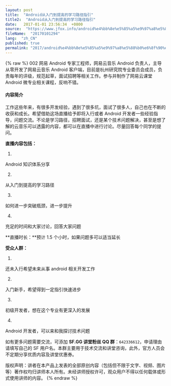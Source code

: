 ```yaml
---
layout: post
title:  "Android从入门到提高的学习路径指引"
title2:  "Android从入门到提高的学习路径指引"
date:   2017-01-01 23:56:34  +0800
source:  "https://www.jfox.info/android%e4%bb%8e%e5%85%a5%e9%97%a8%e5%88%b0%e6%8f%90%e9%ab%98%e7%9a%84%e5%ad%a6%e4%b9%a0%e8%b7%af%e5%be%84%e6%8c%87%e5%bc%95.html"
fileName:  "20170101294"
lang:  "zh_CN"
published: true
permalink: "2017/android%e4%bb%8e%e5%85%a5%e9%97%a8%e5%88%b0%e6%8f%90%e9%ab%98%e7%9a%84%e5%ad%a6%e4%b9%a0%e8%b7%af%e5%be%84%e6%8c%87%e5%bc%95.html"
---
```

{% raw %}
002
网易 Android 专家工程师，网易云音乐 Android 负责人，主导从零开发了网易云音乐 Android 客户端，目前是杭州研究院专业委员会成员，负责每年的评级，规范起草，面试招聘等相关工作。参与并制作了网易云课堂 Android 微专业相关课程，反响不错。

#### 内容简介

工作这些年来，有很多开发经验，遇到了很多坑，面试了很多人，自己也在不断的收获和成长。希望借助这场直播给予即将入行或者 Android 开发者一些经验指导，问题交流。不论是学习路径，招聘面试，还是某个技术问题解决，甚至是想了解的云音乐可以透露的内容，都可以在直播中进行讨论。尽量回答每个同学的提问。

**直播内容包括：**

1. 
Android 知识体系分享

2. 
从入门到提高的学习路径

3. 
如何进一步突破瓶颈，进一步提升

4. 
充足的时间和大家讨论，回答大家问题

**直播时长：**预计 1.5 个小时，如果问题多可以适当延长

**受众人群：**

1. 
还未入行希望未来从事 android 相关开发工作

2. 
入门新手，希望得到一定指引快速进步

3. 
初级开发者，想在这个专业有更深入的发展

4. 
Android 开发者，可以来和我探讨技术问题

如有更多问题需要交流，可添加 **SF.GG 讲堂粉丝 QQ 群**：`642336612`，申请理由请填写自己的 SF 用户名。本群主要用于技术交流和讲堂咨询，此外，官方人员会不定期分享优质内容及讲堂优惠券。

 版权声明：讲者在本产品上发表的全部原创内容（包括但不限于文字、视频、图片等）著作权均归讲师本人所有。未经讲师授权许可，观众用户不得以任何载体或形式使用讲师的内容。
{% endraw %}